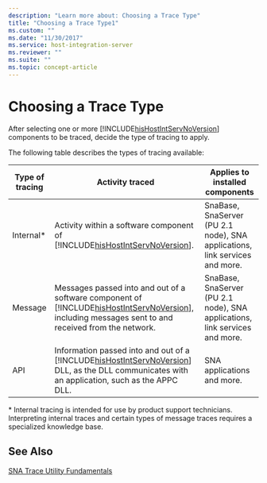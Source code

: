 ```yaml
---
description: "Learn more about: Choosing a Trace Type"
title: "Choosing a Trace Type1"
ms.custom: ""
ms.date: "11/30/2017"
ms.service: host-integration-server
ms.reviewer: ""
ms.suite: ""
ms.topic: concept-article
---
```

# Choosing a Trace Type
After selecting one or more [!INCLUDE[hisHostIntServNoVersion](../includes/hishostintservnoversion-md.md)] components to be traced, decide the type of tracing to apply.  

 The following table describes the types of tracing available:  


| Type of tracing |                                                                                          Activity traced                                                                                          |                       Applies to installed components                       |
|-----------------|---------------------------------------------------------------------------------------------------------------------------------------------------------------------------------------------------|-----------------------------------------------------------------------------|
|   Internal\*    |                                      Activity within a software component of [!INCLUDE[hisHostIntServNoVersion](../includes/hishostintservnoversion-md.md)].                                      | SnaBase, SnaServer (PU 2.1 node), SNA applications, link services and more. |
|     Message     | Messages passed into and out of a software component of [!INCLUDE[hisHostIntServNoVersion](../includes/hishostintservnoversion-md.md)], including messages sent to and received from the network. | SnaBase, SnaServer (PU 2.1 node), SNA applications, link services and more. |
|       API       |    Information passed into and out of a [!INCLUDE[hisHostIntServNoVersion](../includes/hishostintservnoversion-md.md)] DLL, as the DLL communicates with an application, such as the APPC DLL.    |                         SNA applications and more.                          |

 \* Internal tracing is intended for use by product support technicians. Interpreting internal traces and certain types of message traces requires a specialized knowledge base.  

## See Also  
 [SNA Trace Utility Fundamentals](../core/sna-trace-utility-fundamentals1.md)
